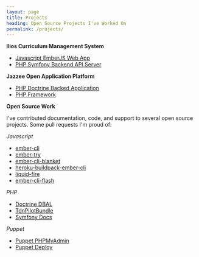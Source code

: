 ```yaml
---
layout: page
title: Projects
heading: Open Source Projects I've Worked On
permalink: /projects/
---
```


**Ilios Curriculum Management System**

- [Javascript EmberJS Web App](https://github.com/ilios/frontend)
- [PHP Symfony Backend API Server](https://github.com/ilios/ilios)

**Jazzee Open Application Platform**

- [PHP Doctrine Backed Application](https://github.com/Jazzee/Jazzee)
- [PHP Framework](https://github.com/jazzee/foundation)


**Open Source Work**

I've contributed documentation, code, and support to several open source projects.  Some pull requests I'm proud of:

*Javascript*
- [ember-cli](https://github.com/ember-cli/ember-cli/pull/3703)
- [ember-try](https://github.com/kategengler/ember-try/pull/18)
- [ember-cli-blanket](https://github.com/sglanzer/ember-cli-blanket/pull/67)
- [heroku-buildpack-ember-cli](https://github.com/tonycoco/heroku-buildpack-ember-cli/pull/82)
- [liquid-fire](https://github.com/ef4/liquid-fire/pull/291)
- [ember-cli-flash](https://github.com/poteto/ember-cli-flash/pull/67)


*PHP*
- [Doctrine DBAL](https://github.com/doctrine/dbal/pull/278)
- [TdnPilotBundle](https://github.com/TheDevNetwork/TdnPilotBundle/pull/4)
- [Symfony Docs](https://github.com/symfony/symfony-docs/pull/4218)

*Puppet*
- [Puppet PHPMyAdmin](https://github.com/justicel/puppet-phpmyadmin/pull/24)
- [Puppet Deploy](https://github.com/doctrine/dbal/pull/278)
